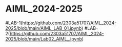 # AIML_2024-2025
#LAB-1(https://github.com/2303a51707/AIML_2024-2025/blob/main/AIML_LAB_01.ipynb)
#LAB-2(https://github.com/2303a51707/AIML_2024-2025/blob/main/Lab02_AIML_.ipynb)
